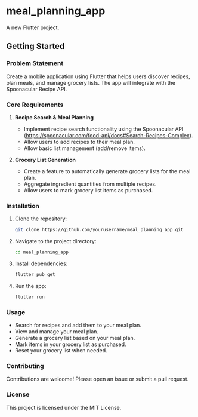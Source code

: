 # meal_planning_app

A new Flutter project.

## Getting Started

### Problem Statement
Create a mobile application using Flutter that helps users discover recipes, plan meals, and manage grocery lists. The app will integrate with the Spoonacular Recipe API.

### Core Requirements
1. **Recipe Search & Meal Planning**
   - Implement recipe search functionality using the Spoonacular API (https://spoonacular.com/food-api/docs#Search-Recipes-Complex).
   - Allow users to add recipes to their meal plan.
   - Allow basic list management (add/remove items).

2. **Grocery List Generation**
   - Create a feature to automatically generate grocery lists for the meal plan.
   - Aggregate ingredient quantities from multiple recipes.
   - Allow users to mark grocery list items as purchased.



### Installation
1. Clone the repository:
   ```sh
   git clone https://github.com/yourusername/meal_planning_app.git
   ```
2. Navigate to the project directory:
   ```sh
   cd meal_planning_app
   ```
3. Install dependencies:
   ```sh
   flutter pub get
   ```
4. Run the app:
   ```sh
   flutter run
   ```

### Usage
- Search for recipes and add them to your meal plan.
- View and manage your meal plan.
- Generate a grocery list based on your meal plan.
- Mark items in your grocery list as purchased.
- Reset your grocery list when needed.

### Contributing
Contributions are welcome! Please open an issue or submit a pull request.

### License
This project is licensed under the MIT License.
